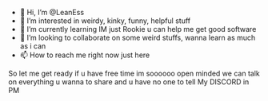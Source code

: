 - 👋 Hi, I’m @LeanEss
- 👀 I’m interested in weirdy, kinky, funny, helpful stuff
- 🌱 I’m currently learning     IM just Rookie u can help me get good software
- 💞️ I’m looking to collaborate on some weird stuffs, wanna learn as much as i can 
- 📫 How to reach me right now just here


So let me get ready if u have free time 
im soooooo open minded we can talk on everything u wanna to share and u have no one to tell  My DISCORD in PM
